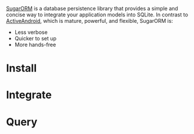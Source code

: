 [SugarORM](https://github.com/satyan/sugar) is a database persistence library that provides a simple and concise way to integrate your application models into SQLite. In contrast to [ActiveAndroid](https://github.com/pardom/ActiveAndroid), which is mature, powerful, and flexible, SugarORM is:

* Less verbose
* Quicker to set up
* More hands-free

# Install

# Integrate

# Query